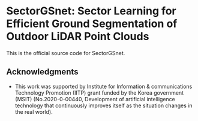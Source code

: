 # SectorGSnet: Sector Learning for Efficient Ground Segmentation of Outdoor LiDAR Point Clouds
This is the official source code for SectorGSnet.

##


## Acknowledgments

- This work was supported by Institute for Information & communications Technology Promotion (IITP) grant funded by the Korea government (MSIT) (No.2020-0-00440, Development of artificial intelligence technology that continuously improves itself as the situation changes in the real world).
